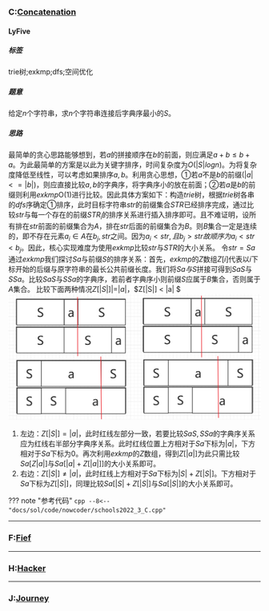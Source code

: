 ### C:[Concatenation](https://ac.nowcoder.com/acm/contest/33188/C)
#### LyFive
##### 标签
trie树;exkmp;dfs;空间优化

##### 题意
给定$n$个字符串，求$n$个字符串连接后字典序最小的$S$。

##### 思路
最简单的贪心思路能够想到，若$a$的拼接顺序在$b$的前面，则应满足$a+b \leq b + a$。为此最简单的方案是以此为关键字排序，时间复杂度为$O(|S|logn)$。为将复杂度降低至线性，可以考虑如果排序$a,b$。利用贪心思想，①若$a$不是$b$的前缀$(|a| <= |b|)$，则应直接比较$a,b$的字典序，将字典序小的放在前面；②若$a$是$b$的前缀则利用$exkmp$O(1)进行比较。因此具体方案如下：构造$trie$树，根据$trie$树各串的$dfs$序确定①排序，此时目标字符串$str$的前缀集合$STR$已经排序完成，通过比较$str$与每一个存在的前缀$STR_i$的排序关系进行插入排序即可。且不难证明，设所有排在$str$前面的前缀集合为$A$，排在$str$后面的前缀集合为$B$。则$B$集合一定是连续的，即不存在元素$a_i \in A$在$b_j,str$之间。因为$a_i < str,且b_j > str 故顺序为a_i < str < b_j$。因此，核心实现难度为使用$exkmp$比较$str$与$STR$的大小关系。
令$str = Sa$通过$exkmp$我们探讨$Sa$与前缀$S$的排序关系：首先，$exkmp$的$Z$数组$Z[i]$代表以$i$下标开始的后缀与原字符串的最长公共前缀长度。我们将$Sa与S$拼接可得到$SaS$与$SSa$。比较$SaS$与$SSa$的字典序，若前者字典序小则前缀$S$应属于$B$集合，否则属于$A$集合。
比较下面两种情况$Z[|S|]| = |a|$，$Z[|S|] < |a| $
![imges](images/s3-C.png)
1. 左边：$Z[|S|] = |a|$，此时红线左部分一致，若要比较$SaS,SSa$的字典序关系应为红线右半部分字典序关系。此时红线位置上方相对于$Sa$下标为$|a|$，下方相对于$Sa$下标为0。再次利用$exkmp$的$Z$数组，得到$Z[|a|]$为此只需比较$Sa[Z|a|]$与$Sa[|a|+Z[|a|]]$的大小关系即可。
2. 右边：$Z[|S|] \neq |a|$，此时红线上方相对于$Sa$下标为$|S|+Z[|S|]$。下方相对于$Sa$下标为$Z[|S|]$，同理比较$Sa[|S|+Z[|S|]$与$Sa[|S|]$的大小关系即可。


??? note "参考代码"
    ```cpp
    --8<-- "docs/sol/code/nowcoder/schools2022_3_C.cpp"
    ```



***

### F:[Fief](https://ac.nowcoder.com/acm/contest/33188/F)



***

### H:[Hacker](https://ac.nowcoder.com/acm/contest/33188/H)


***

### J:[Journey](https://ac.nowcoder.com/acm/contest/33188/J)

